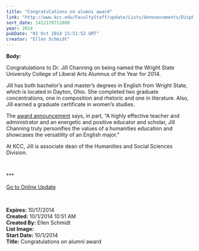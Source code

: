 ```yaml
---
title: "Congratulations on alumni award"
link: "http://www.kcc.edu/FacultyStaff/update/Lists/Announcements/DispForm.aspx?ID=1654"
sort_date: 1412178712000
year: 2014
pubDate: "01 Oct 2014 15:51:52 GMT"
creator: "Ellen Schmidt"
---
```


<div><b>Body:</b> <div class="ExternalClass3EAEEF9C077745D08C5E19255373266E"><p>Congratulations to Dr. Jill Channing on being named the Wright State University College of Liberal Arts Alumnus of the Year for 2014.</p>
<p>Jill has both bachelor’s and master’s degrees in English from Wright State, which is located in Dayton, Ohio. She completed two graduate concentrations, one in composition and rhetoric and one in literature. Also, Jill earned a graduate certificate in women’s studies.</p>
<p>The ​<a href="https://liberal-arts.wright.edu/english-language-and-literatures/connect/distinguished-alumni">award announcement</a> says, in part, “A highly effective teacher and administrator and an energetic and positive educator and scholar, Jill Channing truly personifies the values of a humanities education and showcases the versatility of an English major.”</p>
<p>At KCC, Jill is associate dean of the Humanities and Social Sciences Division.<br /></p>
<p> </p>
<p>***</p>
<p><a href="/update">Go to Online Update</a></p>
<p> </p></div></div>
<div><b>Expires:</b> 10/17/2014</div>
<div><b>Created:</b> 10/1/2014 10:51 AM</div>
<div><b>Created By:</b> Ellen Schmidt</div>
<div><b>List Image:</b> <a href="http://www.kcc.edu/SiteCollectionImages/JillChanningAward.jpg"></a></div>
<div><b>Start Date:</b> 10/1/2014</div>
<div><b>Title:</b> Congratulations on alumni award</div>
